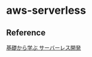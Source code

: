 # aws-serverless

## Reference
[基礎から学ぶ サーバーレス開発](https://www.amazon.co.jp/dp/B08DTWK9Z2/ref=dp-kindle-redirect?_encoding=UTF8&btkr=1)
